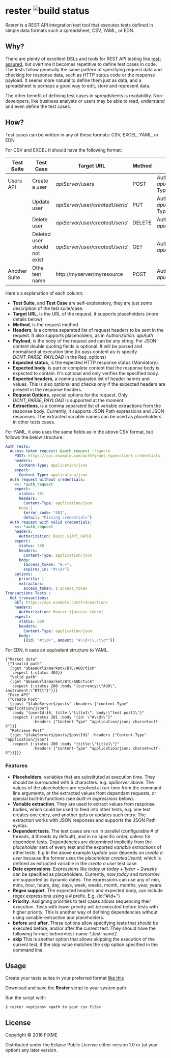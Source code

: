 # rester ![build status](https://travis-ci.org/rinconjc/rester.svg?branch=master)
*Rester* is a REST API integration test tool that executes tests defined in simple data formats such a spreadsheet, CSV, YAML, or EDN.

## Why?

There are plenty of excellent DSLs and tools for REST API testing like [rest-assured](https://github.com/rest-assured/rest-assured), but overtime it becomes repetitive to define test cases in code. The tests follow generally the same pattern of specifying request data and checking for response data, such as HTTP status code or the response payload. It seems more natural to define them just as data, and a spreadsheet is perhaps a good way to edit, store and represent data.

The other benefit of defining test cases in spreadsheets is readability. Non-developers, like business analysts or users may be able to read, understand and even define the test cases.

## How?

Test cases can be written in any of these formats: CSV, EXCEL, YAML, or EDN

For CSV and EXCEL it should have the following format:

| Test Suite | Test Case | Target URL | Method | Headers | Payload | Params | Expected Status | Expected Body | Expected Headers | Request Options | Extractions |
| ---------- | --------- | ---------- | ------ | ------- | ------- | ------ | -------- | ----- | ----- | ------- | ------ |
| Users API | Create a user | $apiServer$/users | POST | Authorization: $apiAuth$, Content-Type:application/json | {name:"John Smith", email:"john.smith@someco.com"} |  | 200 | {id:"#\\d+", name:"John Smith"} | Content-Type:application/json |  | createdUserId=$.id |
|  | Update user | $apiServer$/user/$createdUserId$ | PUT | Authorization: $apiAuth$, Content-Type:application/json | {name:"John Smith Jr.", email:"john.smith.jr@someco.com"} |  | 200 | {id:"#\\d+", name:"John Smith Jr."} | Content-Type:application/json |  | updatedUserId=$.id |
|  | Delete user | $apiServer$/user/$createdUserId$ | DELETE | Authorization: $apiAuth$ |  |  | 200 | {id:"#\\d+"} | Content-Type:application/json |  | deletedUserId=$.id |
|  | Deleted user should not exist | $apiServer$/user/$createdUserId$ | GET | Authorization: $apiAuth$  |  |  | 404 |  | Content-Type:application/json |  |  |
| Another Suite  | Othe test name | http://myserver/myresource | POST | Authorization: $apiAuth$  |  |  | 200 |  | Content-Type:application/json |  |  |

Here's a explanation of each column:
* **Test Suite**, and **Test Case** are self-explanatory, they are just some description of the test suite/case.
* **Target URL**, is the URL of the request, it supports placeholders (more details below)
* **Method**, is the request method
* **Headers**, is a comma separated list of request headers to be sent in the request. It also supports placeholders, as in *Authorization: $apiAuth$*
* **Payload**, is the body of the request and can be any string. For JSON content double quoting fields is optional. It will be parsed and normalised at execution time (to pass content as-is specify *DONT_PARSE_PAYLOAD* in the Req. options)
* **Expected status**, is the expected HTTP response status (Mandatory).
* **Expected body**, is part or complete content that the response body is expected to contain. It's optional and only verifies the specified body.
* **Expected headers**, a comma separated list of header names and values. This is also optional and checks only if the expected headers are present in the response headers.
* **Request Options**, special options for the request. Only *DONT_PARSE_PAYLOAD* is supported at the moment.
* **Extractions**, is a comma separated list of variable extractions from the response body. Currently, it supports JSON Path expressions and JSON responses. The extracted variable names can be used as placeholders in other tests cases.

For YAML, it also uses the same fields as in the above CSV format, but follows the below structure.

``` yaml
Auth Tests:
  Access token request: &auth_request !!ignore
    POST: https://api.example.com/auth?grant_type=client_credentials
    headers:
      Content-Type: application/json
    expect:
      Content-Type: application/json
  Auth request without credentials:
    <<: *auth_request
    expect:
      status: 401
      headers:
        Content-Type: application/json
      body:|
        {error_code: "401",
        detail: "Missing credentials"}
  Auth request with valid credentials:
    <<: *auth_request
    headers:
      Authorization: Basic ${API_UATH}
    expect:
      status: 200
      headers:
        Content-Type: application/json
      body:
        {access_token: "#.+",
        expires_in: "#\\d+"}
    options:
      priority: 1
      extractors:
        access_token: $.access_token
Transactions Tests :
  Get transactions:
    GET: https://api.example.com/transactions
    headers:
      Authorization: Bearer ${access_token}
    expect:
      status: 200
      headers:
        Content-Type: application/json
      body:
        [{id: "#\\d+", amount: "#\\d+\\.?\\d*"}]
```

For EDN, it uses an equivalent structure to YAML.

``` edn
{"Market data"
 {"Invalid path"
  {:get "$baseUrl$/marketx/BTC/AUD/tick"
   :expect {:status 404}}
  "Valid path"
  {:get "$baseUrl$/market/BTC/AUD/tick"
   :expect {:status 200 :body "{currency:\"AUD\", instrument:\"BTC\"}"}}}
 "Fake API"
 {"Create Post"
  {:post "$fakeServer$/posts" :headers {"content-Type" "application/json"}
   :body "{userId:10, title:\"title1\", body:\"test post1\"}"
   :expect {:status 201 :body "{id: \"#\\d+\"}"
            :headers {"Content-Type" "application/json; charset=utf-8"}}}
  "Retrieve Post"
  {:get "$fakeServer$/posts/$postId$" :headers {"Content-Type" "application/json"}
   :expect {:status 200 :body "{title:\"title1\"}"
            :headers {"Content-Type" "application/json; charset=utf-8"}}}}}

```

### Features
* **Placeholders**, variables that are substituted at execution time. They should be surrounded with $ characters. e.g. $apiServer$ above. The values of the placeholders are resolved at run-time from the command line arguments, or the extracted values from dependant requests, or special built-in functions (see *built-in expressions* below).
* **Variable extraction**. They are used to extract values from response bodies, which could be used to feed into other tests, e.g. one test creates one entry, and another gets or updates such entry. The extraction works with JSON responses and supports the JSON Path syntax.
* **Dependent tests**. The test cases are run in parallel (configurable # of threads, 4 threads by default), and in no specific order, unless for dependent tests. Dependencies are determined implicitly from the *placeholder* sets of every test and the exported *variable extractions* of other tests. E.g In the above example *Update user* depends on *create a user* because the former uses the placeholder *createdUserId*, which is defined as extracted variable in the *create a user* test case.
* **Date expressions**. Expressions like $today$ or $today+1year-2weeks$ can be specified as placeholders. Currently, *now*,*today* and *tomorrow* are supported as dynamic dates. The expressions can use any of min, mins, hour, hours, day, days, week, weeks, month, months, year, years.
* **Regex support**. The expected headers and expected body, can include regex expressions using a *#* prefix. E.g. {id:"#\\d+"}
* **Priority**. Assigning priorities to test cases allows sequencing their execution. Tests with lower priority will be executed before tests with higher priority. This is another way of defining dependencies without using variable-extraction and placeholders.
* **before** and **after**. These options allow specifying tests that should be executed before, and/or after the current test. They should have the following format: before=test-name-1,test-name2
* **skip** This is another option that allows skipping the execution of the current test, if the skip value matches the skip option specified in the command line.

## Usage

Create your tests suites in your preferred format [like this](sample-tests.csv)

Download and save the **Rester** script to your system path

Run the script with:

    $ rester <options> <path to your csv file>

## License

Copyright © 2016 FIXME

Distributed under the Eclipse Public License either version 1.0 or (at
your option) any later version.

